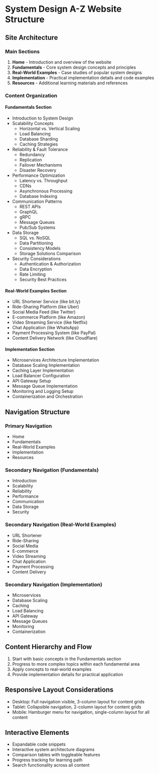 # System Design A-Z Website Structure

## Site Architecture

### Main Sections
1. **Home** - Introduction and overview of the website
2. **Fundamentals** - Core system design concepts and principles
3. **Real-World Examples** - Case studies of popular system designs
4. **Implementation** - Practical implementation details and code examples
5. **Resources** - Additional learning materials and references

### Content Organization

#### Fundamentals Section
- Introduction to System Design
- Scalability Concepts
  - Horizontal vs. Vertical Scaling
  - Load Balancing
  - Database Sharding
  - Caching Strategies
- Reliability & Fault Tolerance
  - Redundancy
  - Replication
  - Failover Mechanisms
  - Disaster Recovery
- Performance Optimization
  - Latency vs. Throughput
  - CDNs
  - Asynchronous Processing
  - Database Indexing
- Communication Patterns
  - REST APIs
  - GraphQL
  - gRPC
  - Message Queues
  - Pub/Sub Systems
- Data Storage
  - SQL vs. NoSQL
  - Data Partitioning
  - Consistency Models
  - Storage Solutions Comparison
- Security Considerations
  - Authentication & Authorization
  - Data Encryption
  - Rate Limiting
  - Security Best Practices

#### Real-World Examples Section
- URL Shortener Service (like bit.ly)
- Ride-Sharing Platform (like Uber)
- Social Media Feed (like Twitter)
- E-commerce Platform (like Amazon)
- Video Streaming Service (like Netflix)
- Chat Application (like WhatsApp)
- Payment Processing System (like PayPal)
- Content Delivery Network (like Cloudflare)

#### Implementation Section
- Microservices Architecture Implementation
- Database Scaling Implementation
- Caching Layer Implementation
- Load Balancer Configuration
- API Gateway Setup
- Message Queue Implementation
- Monitoring and Logging Setup
- Containerization and Orchestration

## Navigation Structure

### Primary Navigation
- Home
- Fundamentals
- Real-World Examples
- Implementation
- Resources

### Secondary Navigation (Fundamentals)
- Introduction
- Scalability
- Reliability
- Performance
- Communication
- Data Storage
- Security

### Secondary Navigation (Real-World Examples)
- URL Shortener
- Ride-Sharing
- Social Media
- E-commerce
- Video Streaming
- Chat Application
- Payment Processing
- Content Delivery

### Secondary Navigation (Implementation)
- Microservices
- Database Scaling
- Caching
- Load Balancing
- API Gateway
- Message Queues
- Monitoring
- Containerization

## Content Hierarchy and Flow

1. Start with basic concepts in the Fundamentals section
2. Progress to more complex topics within each fundamental area
3. Apply concepts to real-world examples
4. Provide implementation details for practical application

## Responsive Layout Considerations

- Desktop: Full navigation visible, 3-column layout for content grids
- Tablet: Collapsible navigation, 2-column layout for content grids
- Mobile: Hamburger menu for navigation, single-column layout for all content

## Interactive Elements

- Expandable code snippets
- Interactive system architecture diagrams
- Comparison tables with toggleable features
- Progress tracking for learning path
- Search functionality across all content
